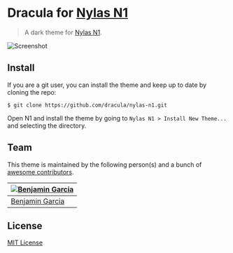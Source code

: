 # Dracula for [Nylas N1](http://nylas.com)

> A dark theme for [Nylas N1](http://nylas.com).

![Screenshot](https://draculatheme.com/assets/img/screenshots/nylasn1.png)

## Install

If you are a git user, you can install the theme and keep up to date by cloning the repo:

```$ git clone https://github.com/dracula/nylas-n1.git```

Open N1 and install the theme by going to `Nylas N1 > Install New Theme...` and selecting the directory.

## Team

This theme is maintained by the following person(s) and a bunch of [awesome contributors](https://github.com/dracula/template/graphs/contributors).

| [![Benjamin Garcia](https://avatars3.githubusercontent.com/u/1433960?v=3&amp;s=460)](https://github.com/benjamingarcia/) |
| ---------------------- |
| [Benjamin Garcia](https://github.com/benjamingarcia) |

## License

[MIT License](./LICENSE)
